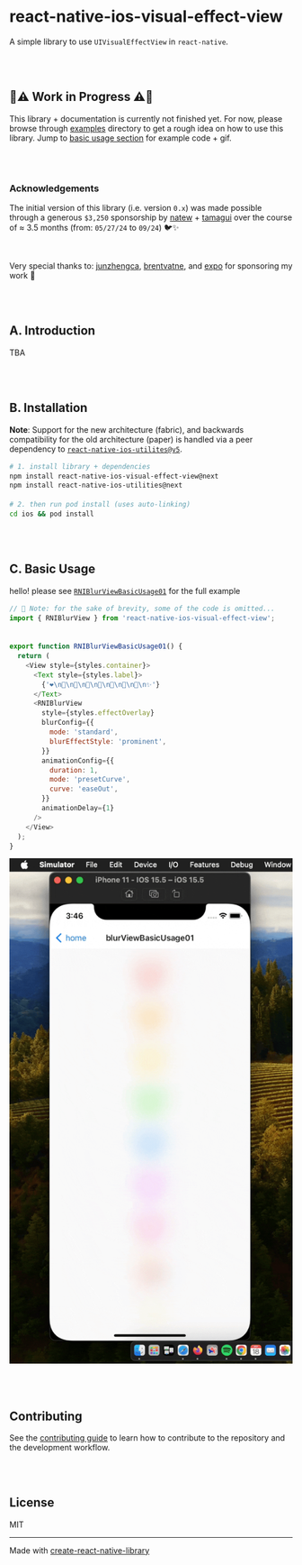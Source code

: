 # react-native-ios-visual-effect-view

A simple library to use `UIVisualEffectView` in `react-native`.

<br><br>

## 🚧⚠️  Work in Progress ⚠️🚧

This library + documentation is currently not finished yet. For now, please browse through [examples](example/src/examples) directory to get a rough idea on how to use this library. Jump to [basic usage section](#c-basic-usage) for example code + gif.

<br><br>

### Acknowledgements

The initial version of this library  (i.e. version `0.x`) was made possible through a generous `$3,250` sponsorship by [natew](https://github.com/natew) + [tamagui](https://github.com/tamagui/tamagui) over the course of ≈ 3.5 months (from: `05/27/24` to `09/24`) 🐦✨

<br>

Very special thanks to: [junzhengca](https://github.com/junzhengca), [brentvatne](https://github.com/brentvatne), and [expo](https://github.com/expo) for sponsoring my work 🥺

<br><br>

## A. Introduction

TBA

<br><br>

## B. Installation

**Note**: Support for the new architecture (fabric), and backwards compatibility for the old architecture (paper) is handled via a peer dependency to [`react-native-ios-utilites@v5`](https://github.com/dominicstop/react-native-ios-utilities).

```sh
# 1. install library + dependencies
npm install react-native-ios-visual-effect-view@next
npm install react-native-ios-utilities@next

# 2. then run pod install (uses auto-linking)
cd ios && pod install
```

<br><br>

## C. Basic Usage

hello! please see [`RNIBlurViewBasicUsage01`](example/src/examples/RNIBlurViewBasicUsage01.tsx) for the full example


```js
// 📝 Note: for the sake of brevity, some of the code is omitted...
import { RNIBlurView } from 'react-native-ios-visual-effect-view';


export function RNIBlurViewBasicUsage01() {
  return (
    <View style={styles.container}>
      <Text style={styles.label}>
        {'❤️\n🧡\n💛\n💚\n💙\n💜\n💖\n💃\n✨'}
      </Text>
      <RNIBlurView
        style={styles.effectOverlay}
        blurConfig={{
          mode: 'standard',
          blurEffectStyle: 'prominent',
        }}
        animationConfig={{
          duration: 1,
          mode: 'presetCurve',
          curve: 'easeOut',
        }}
        animationDelay={1}
      />
    </View>
  );
}
```

![RNIBlurViewBasicUsage01](assets/RNIBlurViewBasicUsage01.gif)

<br><br>

## Contributing

See the [contributing guide](CONTRIBUTING.md) to learn how to contribute to the repository and the development workflow.

<br><br>

## License

MIT

---

Made with [create-react-native-library](https://github.com/callstack/react-native-builder-bob)
